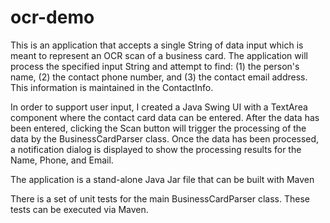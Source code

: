 # ocr-demo
This is an application that accepts a single String of data input which is meant to represent an OCR scan of a business card. The application will process the specified input String and attempt to find: (1) the person's name, (2) the contact phone number, and (3) the contact email address. This information is maintained in the ContactInfo.

In order to support user input, I created a Java Swing UI with a TextArea component where the contact card data can be entered. After the data has been entered, clicking the Scan button will trigger the processing of the data by the BusinessCardParser class. Once the data has been processed, a notification dialog is displayed to show the processing results for the Name, Phone, and Email.

The application is a stand-alone Java Jar file that can be built with Maven

There is a set of unit tests for the main BusinessCardParser class. These tests can be executed via Maven.
